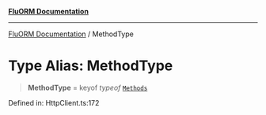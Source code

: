 [**FluORM Documentation**](../README.md)

***

[FluORM Documentation](../globals.md) / MethodType

# Type Alias: MethodType

> **MethodType** = keyof *typeof* [`Methods`](../variables/Methods.md)

Defined in: HttpClient.ts:172
